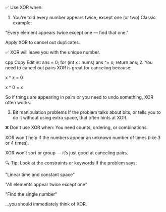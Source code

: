 ✅ Use XOR when:
1. You're told every number appears twice, except one (or two)
Classic example:

"Every element appears twice except one — find that one."

Apply XOR to cancel out duplicates.

✅ XOR will leave you with the unique number.

cpp
Copy
Edit
int ans = 0;
for (int x : nums) ans ^= x;
return ans;
2. You need to cancel out pairs
XOR is great for canceling because:

x ^ x = 0

x ^ 0 = x

So if things are appearing in pairs or you need to undo something, XOR often works.

3. Bit manipulation problems
If the problem talks about bits, or tells you to do it without using extra space, that often hints at XOR.

❌ Don't use XOR when:
You need counts, ordering, or combinations.

XOR won't help if the numbers appear an unknown number of times (like 3 or 4 times).

XOR won’t sort or group — it’s just good at canceling pairs.

🔍 Tip: Look at the constraints or keywords
If the problem says:

"Linear time and constant space"

"All elements appear twice except one"

"Find the single number"

…you should immediately think of XOR.
